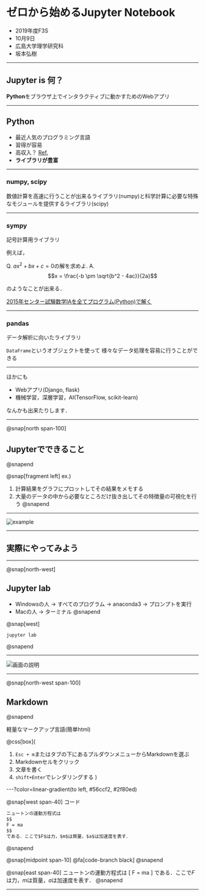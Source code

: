 # ゼロから始めるJupyter Notebook


- 2019年度F3S
- 10月9日
- 広島大学理学研究科
- 坂本弘樹

---


## Jupyter is 何？

**Python**をブラウザ上でインタラクティブに動かすためのWebアプリ

---

## Python

+ 最近人気のプログラミング言語
+ 習得が容易
+ 高収入？ [Ref.](https://jp.stanby.com/media/programming_ranking2017/)
+ **ライブラリが豊富**

---

### numpy, scipy

数値計算を高速に行うことが出来るライブラリ(numpy)と科学計算に必要な特殊なモジュールを提供するライブラリ(scipy)



---

### sympy

記号計算用ライブラリ

例えば，

Q. $a x^2 + b x + c = 0$の解を求めよ.
A. $$x = \frac{-b \pm \sqrt{b^2 - 4ac}}{2a}$$

のようなことが出来る．

[2015年センター試験数学IAを全てプログラム(Python)で解く](https://qiita.com/akai_banana/items/b328fe0116d248127a36)

---

### pandas

データ解析に向いたライブラリ

`DataFrame`というオブジェクトを使って
様々なデータ処理を容易に行うことができる

---

ほかにも

- Webアプリ(Django, flask)
- 機械学習，深層学習，AI(TensorFlow, scikit-learn)

なんかも出来たりします．

---

@snap[north span-100]
## Jupyterでできること
@snapend

@snap[fragment left]
ex.) 
1. 計算結果をグラフにプロットしてその結果をメモする
2. 大量のデータの中から必要なところだけ抜き出してその特徴量の可視化を行う
@snapend

---
![example](url)

---

## 実際にやってみよう

---

@snap[north-west]
## Jupyter lab

+ Windowsの人 → すべてのプログラム -> anaconda3 -> プロンプトを実行
+ Macの人 → ターミナル
@snapend

@snap[west]
```sh
jupyter lab
```
@snapend

---

![画面の説明](url)

---

@snap[north-west span-100]
## Markdown
@snapend

軽量なマークアップ言語(簡単html)


@css[box](
1. `Esc + m`またはタブの下にあるプルダウンメニューからMarkdownを選ぶ
2. Markdownセルをクリック
3. 文章を書く
4. `shift+Enter`でレンダリングする
)


---?color=linear-gradient(to left, #56ccf2, #2f80ed)

@snap[west span-40]
コード
```md
ニュートンの運動方程式は
$$
F = ma
$$
である．ここで$F$は力，$m$は質量，$a$は加速度を表す．
```
@snapend

@snap[midpoint span-10]
@fa[code-branch black]
@snapend

@snap[east span-40]
ニュートンの運動方程式は
\[
F = ma
\]
である．ここで$F$は力，$m$は質量，$a$は加速度を表す．
@snapend


---


